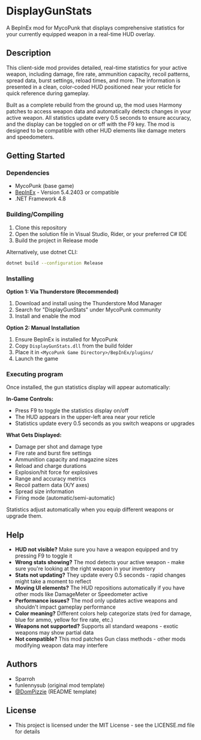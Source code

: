 # DisplayGunStats

A BepInEx mod for MycoPunk that displays comprehensive statistics for your currently equipped weapon in a real-time HUD overlay.

## Description

This client-side mod provides detailed, real-time statistics for your active weapon, including damage, fire rate, ammunition capacity, recoil patterns, spread data, burst settings, reload times, and more. The information is presented in a clean, color-coded HUD positioned near your reticle for quick reference during gameplay.

Built as a complete rebuild from the ground up, the mod uses Harmony patches to access weapon data and automatically detects changes in your active weapon. All statistics update every 0.5 seconds to ensure accuracy, and the display can be toggled on or off with the F9 key. The mod is designed to be compatible with other HUD elements like damage meters and speedometers.

## Getting Started

### Dependencies

* MycoPunk (base game)
* [BepInEx](https://github.com/BepInEx/BepInEx) - Version 5.4.2403 or compatible
* .NET Framework 4.8

### Building/Compiling

1. Clone this repository
2. Open the solution file in Visual Studio, Rider, or your preferred C# IDE
3. Build the project in Release mode

Alternatively, use dotnet CLI:
```bash
dotnet build --configuration Release
```

### Installing

**Option 1: Via Thunderstore (Recommended)**
1. Download and install using the Thunderstore Mod Manager
2. Search for "DisplayGunStats" under MycoPunk community
3. Install and enable the mod

**Option 2: Manual Installation**
1. Ensure BepInEx is installed for MycoPunk
2. Copy `DisplayGunStats.dll` from the build folder
3. Place it in `<MycoPunk Game Directory>/BepInEx/plugins/`
4. Launch the game

### Executing program

Once installed, the gun statistics display will appear automatically:

**In-Game Controls:**
- Press F9 to toggle the statistics display on/off
- The HUD appears in the upper-left area near your reticle
- Statistics update every 0.5 seconds as you switch weapons or upgrades

**What Gets Displayed:**
- Damage per shot and damage type
- Fire rate and burst fire settings
- Ammunition capacity and magazine sizes
- Reload and charge durations
- Explosion/hit force for explosives
- Range and accuracy metrics
- Recoil pattern data (X/Y axes)
- Spread size information
- Firing mode (automatic/semi-automatic)

Statistics adjust automatically when you equip different weapons or upgrade them.

## Help

* **HUD not visible?** Make sure you have a weapon equipped and try pressing F9 to toggle it
* **Wrong stats showing?** The mod detects your active weapon - make sure you're looking at the right weapon in your inventory
* **Stats not updating?** They update every 0.5 seconds - rapid changes might take a moment to reflect
* **Moving UI elements?** The HUD repositions automatically if you have other mods like DamageMeter or Speedometer active
* **Performance issues?** The mod only updates active weapons and shouldn't impact gameplay performance
* **Color meaning?** Different colors help categorize stats (red for damage, blue for ammo, yellow for fire rate, etc.)
* **Weapons not supported?** Supports all standard weapons - exotic weapons may show partial data
* **Not compatible?** This mod patches Gun class methods - other mods modifying weapon data may interfere

## Authors

* Sparroh
* funlennysub (original mod template)
* [@DomPizzie](https://twitter.com/dompizzie) (README template)

## License

* This project is licensed under the MIT License - see the LICENSE.md file for details
